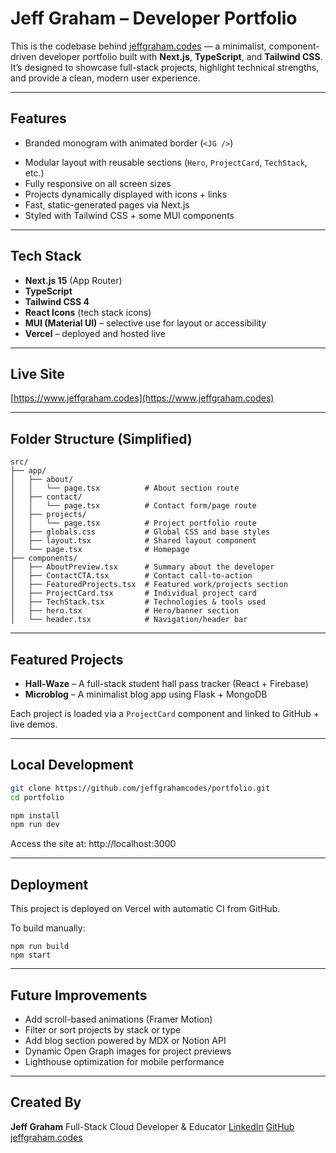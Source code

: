 # Jeff Graham – Developer Portfolio

This is the codebase behind [jeffgraham.codes](https://www.jeffgraham.codes) — a minimalist, component-driven developer portfolio built with **Next.js**, **TypeScript**, and **Tailwind CSS**. It’s designed to showcase full-stack projects, highlight technical strengths, and provide a clean, modern user experience.

---

## Features

- Branded monogram with animated border (`<JG />`)
<!-- - Light/dark mode support (theme-aware) -->
- Modular layout with reusable sections (`Hero`, `ProjectCard`, `TechStack`, etc.)
- Fully responsive on all screen sizes
- Projects dynamically displayed with icons + links
- Fast, static-generated pages via Next.js
- Styled with Tailwind CSS + some MUI components

---

## Tech Stack

- **Next.js 15** (App Router)
- **TypeScript**
- **Tailwind CSS 4**
- **React Icons** (tech stack icons)
- **MUI (Material UI)** – selective use for layout or accessibility
- **Vercel** – deployed and hosted live

---

## Live Site

[https://www.jeffgraham.codes](https://www.jeffgraham.codes)

---

## Folder Structure (Simplified)

```
src/
├── app/
│   ├── about/
│   │   └── page.tsx          # About section route
│   ├── contact/
│   │   └── page.tsx          # Contact form/page route
│   ├── projects/
│   │   └── page.tsx          # Project portfolio route
│   ├── globals.css           # Global CSS and base styles
│   ├── layout.tsx            # Shared layout component
│   └── page.tsx              # Homepage
├── components/
│   ├── AboutPreview.tsx      # Summary about the developer
│   ├── ContactCTA.tsx        # Contact call-to-action
│   ├── FeaturedProjects.tsx  # Featured work/projects section
│   ├── ProjectCard.tsx       # Individual project card
│   ├── TechStack.tsx         # Technologies & tools used
│   ├── hero.tsx              # Hero/banner section
│   └── header.tsx            # Navigation/header bar
```

---

## Featured Projects

- **Hall-Waze** – A full-stack student hall pass tracker (React + Firebase)
- **Microblog** – A minimalist blog app using Flask + MongoDB

Each project is loaded via a `ProjectCard` component and linked to GitHub + live demos.

---

## Local Development

```bash
git clone https://github.com/jeffgrahamcodes/portfolio.git
cd portfolio

npm install
npm run dev
```

Access the site at: http://localhost:3000

---

## Deployment

This project is deployed on Vercel with automatic CI from GitHub.

To build manually:

```
npm run build
npm start
```

---

## Future Improvements

- Add scroll-based animations (Framer Motion)
- Filter or sort projects by stack or type
- Add blog section powered by MDX or Notion API
- Dynamic Open Graph images for project previews
- Lighthouse optimization for mobile performance

---

## Created By

**Jeff Graham**
Full-Stack Cloud Developer & Educator
[LinkedIn](https://linkedin.com/in/jeffgrahamcodes)
[GitHub](https://github.com/jeffgrahamcodes)
[jeffgraham.codes](https://jeffgraham.codes)
